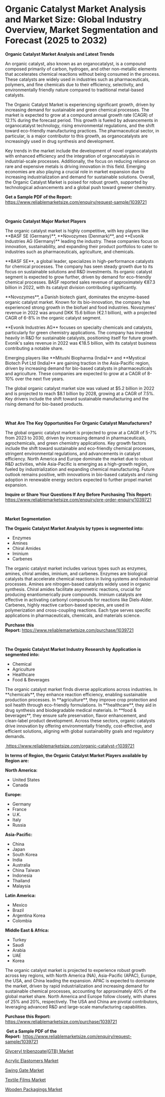 <p><h1>Organic Catalyst Market Analysis and Market Size: Global Industry Overview, Market Segmentation and Forecast (2025 to 2032)</h1></p><p><strong>Organic Catalyst Market Analysis and Latest Trends</strong></p>
<p><p>An organic catalyst, also known as an organocatalyst, is a compound composed primarily of carbon, hydrogen, and other non-metallic elements that accelerates chemical reactions without being consumed in the process. These catalysts are widely used in industries such as pharmaceuticals, polymers, and fine chemicals due to their efficiency, selectivity, and environmentally friendly nature compared to traditional metal-based catalysts.</p><p>The Organic Catalyst Market is experiencing significant growth, driven by increasing demand for sustainable and green chemical processes. The market is expected to grow at a compound annual growth rate (CAGR) of 12.1% during the forecast period. This growth is fueled by advancements in organocatalyst technology, rising environmental regulations, and the shift toward eco-friendly manufacturing practices. The pharmaceutical sector, in particular, is a major contributor to this growth, as organocatalysts are increasingly used in drug synthesis and development.</p><p>Key trends in the market include the development of novel organocatalysts with enhanced efficiency and the integration of organocatalysis in industrial-scale processes. Additionally, the focus on reducing reliance on rare and expensive metals is driving innovation in this field. Emerging economies are also playing a crucial role in market expansion due to increasing industrialization and demand for sustainable solutions. Overall, the Organic Catalyst Market is poised for robust growth, supported by technological advancements and a global push toward greener chemistry.</p></p>
<p><strong>Get a Sample PDF of the Report:&nbsp;</strong> <a href="https://www.reliablemarketsize.com/enquiry/request-sample/1039721?utm_campaign=1897&utm_medium=2&utm_source=Github&utm_content=ia&utm_term=25012025&utm_id=organic-catalyst">https://www.reliablemarketsize.com/enquiry/request-sample/1039721</a></p>
<p>&nbsp;</p>
<p><strong>Organic Catalyst Major Market Players</strong></p>
<p><p>The organic catalyst market is highly competitive, with key players like **BASF SE (Germany)**, **Novozymes (Denmark)**, and **Evonik Industries AG (Germany)** leading the industry. These companies focus on innovation, sustainability, and expanding their product portfolios to cater to industries such as pharmaceuticals, agriculture, and chemicals.</p><p>**BASF SE**, a global leader, specializes in high-performance catalysts for chemical processes. The company has seen steady growth due to its focus on sustainable solutions and R&D investments. Its organic catalyst segment is expected to grow further, driven by demand for eco-friendly chemical processes. BASF reported sales revenue of approximately €87.3 billion in 2022, with its catalyst division contributing significantly.</p><p>**Novozymes**, a Danish biotech giant, dominates the enzyme-based organic catalyst market. Known for its bio-innovation, the company has experienced strong growth in the biofuel and food industries. Novozymes' revenue in 2022 was around DKK 15.6 billion (€2.1 billion), with a projected CAGR of 6-8% in the organic catalyst segment.</p><p>**Evonik Industries AG** focuses on specialty chemicals and catalysts, particularly for green chemistry applications. The company has invested heavily in R&D for sustainable catalysts, positioning itself for future growth. Evonik's sales revenue in 2022 was €18.5 billion, with its catalyst business contributing a notable share.</p><p>Emerging players like **Mitushi Biopharma (India)** and **Mystical Biotech Pvt Ltd (India)** are gaining traction in the Asia-Pacific region, driven by increasing demand for bio-based catalysts in pharmaceuticals and agriculture. These companies are expected to grow at a CAGR of 8-10% over the next five years.</p><p>The global organic catalyst market size was valued at $5.2 billion in 2022 and is projected to reach $8.1 billion by 2028, growing at a CAGR of 7.5%. Key drivers include the shift toward sustainable manufacturing and the rising demand for bio-based products.</p></p>
<p>&nbsp;</p>
<p><strong>What Are The Key Opportunities For Organic Catalyst Manufacturers?</strong></p>
<p><p>The global organic catalyst market is projected to grow at a CAGR of 5-7% from 2023 to 2030, driven by increasing demand in pharmaceuticals, agrochemicals, and green chemistry applications. Key growth factors include the shift toward sustainable and eco-friendly chemical processes, stringent environmental regulations, and advancements in catalyst efficiency. North America and Europe dominate the market due to robust R&D activities, while Asia-Pacific is emerging as a high-growth region, fueled by industrialization and expanding chemical manufacturing. Future outlook remains positive, with innovations in bio-based catalysts and rising adoption in renewable energy sectors expected to further propel market expansion.</p></p>
<p><strong>Inquire or Share Your Questions If Any Before Purchasing This Report:</strong> <a href="https://www.reliablemarketsize.com/enquiry/pre-order-enquiry/1039721?utm_campaign=1897&utm_medium=2&utm_source=Github&utm_content=ia&utm_term=25012025&utm_id=organic-catalyst">https://www.reliablemarketsize.com/enquiry/pre-order-enquiry/1039721</a></p>
<p>&nbsp;</p>
<p><strong>Market Segmentation</strong></p>
<p><strong>The Organic Catalyst Market Analysis by types is segmented into:</strong></p>
<p><ul><li>Enzymes</li><li>Amines</li><li>Chiral Amides</li><li>Iminium</li><li>Carbenes</li></ul></p>
<p><p>The organic catalyst market includes various types such as enzymes, amines, chiral amides, iminium, and carbenes. Enzymes are biological catalysts that accelerate chemical reactions in living systems and industrial processes. Amines are nitrogen-based catalysts widely used in organic synthesis. Chiral amides facilitate asymmetric reactions, crucial for producing enantiomerically pure compounds. Iminium catalysts are effective in activating carbonyl compounds for reactions like Diels-Alder. Carbenes, highly reactive carbon-based species, are used in polymerization and cross-coupling reactions. Each type serves specific applications in pharmaceuticals, chemicals, and materials science.</p></p>
<p><strong>Purchase this Report:&nbsp;</strong><a href="https://www.reliablemarketsize.com/purchase/1039721?utm_campaign=1897&utm_medium=2&utm_source=Github&utm_content=ia&utm_term=25012025&utm_id=organic-catalyst">https://www.reliablemarketsize.com/purchase/1039721</a></p>
<p>&nbsp;</p>
<p><strong>The Organic Catalyst Market Industry Research by Application is segmented into:</strong></p>
<p><ul><li>Chemical</li><li>Agriculture</li><li>Healthcare</li><li>Food & Beverages</li></ul></p>
<p><p>The organic catalyst market finds diverse applications across industries. In **chemicals**, they enhance reaction efficiency, enabling sustainable production processes. In **agriculture**, they improve crop protection and soil health through eco-friendly formulations. In **healthcare**, they aid in drug synthesis and biodegradable medical materials. In **food & beverages**, they ensure safe preservation, flavor enhancement, and clean-label product development. Across these sectors, organic catalysts drive innovation by offering environmentally friendly, cost-effective, and efficient solutions, aligning with global sustainability goals and regulatory demands.</p></p>
<p><a href="https://www.reliablemarketsize.com/organic-catalyst-r1039721?utm_campaign=1897&utm_medium=2&utm_source=Github&utm_content=ia&utm_term=25012025&utm_id=organic-catalyst">&nbsp;https://www.reliablemarketsize.com/organic-catalyst-r1039721</a></p>
<p><strong>In terms of Region, the Organic Catalyst Market Players available by Region are:</strong></p>
<p>
    <p> <strong> North America: </strong>
        <ul>
            <li>United States</li>
            <li>Canada</li>
        </ul>
        </p> 
    <p> <strong> Europe: </strong>
        <ul>
            <li>Germany</li>
            <li>France</li>
            <li>U.K.</li>
            <li>Italy</li>
            <li>Russia</li>
        </ul>
        </p> 
    <p> <strong> Asia-Pacific: </strong>
        <ul>
            <li>China</li>
            <li>Japan</li>
            <li>South Korea</li>
            <li>India</li>
            <li>Australia</li>
            <li>China Taiwan</li>
            <li>Indonesia</li>
            <li>Thailand</li>
            <li>Malaysia</li>
        </ul>
        </p> 
    <p> <strong> Latin America: </strong>
        <ul>
            <li>Mexico</li>
            <li>Brazil</li>
            <li>Argentina Korea</li>
            <li>Colombia</li>
        </ul>
        </p> 
    <p> <strong> Middle East & Africa: </strong>
        <ul>
            <li>Turkey</li>
            <li>Saudi</li>
            <li>Arabia</li>
            <li>UAE</li>
            <li>Korea</li>
        </ul>
    </p>
    </p>
<p><p>The organic catalyst market is projected to experience robust growth across key regions, with North America (NA), Asia-Pacific (APAC), Europe, the USA, and China leading the expansion. APAC is expected to dominate the market, driven by rapid industrialization and increasing demand for sustainable chemical processes, accounting for approximately 40% of the global market share. North America and Europe follow closely, with shares of 25% and 20%, respectively. The USA and China are pivotal contributors, leveraging advanced R&D and large-scale manufacturing capabilities.</p></p>
<p><strong>Purchase this Report: </strong><a href="https://www.reliablemarketsize.com/purchase/1039721?utm_campaign=1897&utm_medium=2&utm_source=Github&utm_content=ia&utm_term=25012025&utm_id=organic-catalyst">https://www.reliablemarketsize.com/purchase/1039721</a></p>
<p>&nbsp;<strong>Get a Sample PDF of the Report:&nbsp;&nbsp;</strong><a href="https://www.reliablemarketsize.com/enquiry/request-sample/1039721?utm_campaign=1897&utm_medium=2&utm_source=Github&utm_content=ia&utm_term=25012025&utm_id=organic-catalyst">https://www.reliablemarketsize.com/enquiry/request-sample/1039721</a></p>
<p><strong></strong></p>
<p><p><a href="https://www.linkedin.com/pulse/glyceryl-tribenzoategtb-market-analysis-size-dynamics-expected-37dle?utm_campaign=1897&utm_medium=2&utm_source=Github&utm_content=ia&utm_term=25012025&utm_id=organic-catalyst">Glyceryl tribenzoate(GTB) Market</a></p><p><a href="https://github.com/sadithsondah72/Market-Research-Report-List-1/blob/main/acrylic-elastomers-market.md?utm_campaign=1897&utm_medium=2&utm_source=Github&utm_content=ia&utm_term=25012025&utm_id=organic-catalyst">Acrylic Elastomers Market</a></p><p><a href="https://www.linkedin.com/pulse/swing-gate-industry-research-report-future-market-growth-from-j6sdc?utm_campaign=1897&utm_medium=2&utm_source=Github&utm_content=ia&utm_term=25012025&utm_id=organic-catalyst">Swing Gate Market</a></p><p><a href="https://github.com/nemcemakoi/Market-Research-Report-List-1/blob/main/textile-films-market.md?utm_campaign=1897&utm_medium=2&utm_source=Github&utm_content=ia&utm_term=25012025&utm_id=organic-catalyst">Textile Films Market</a></p><p><a href="https://www.linkedin.com/pulse/wooden-packagings-market-size-analysis-growing-54-cagr-jrk6e?utm_campaign=1897&utm_medium=2&utm_source=Github&utm_content=ia&utm_term=25012025&utm_id=organic-catalyst">Wooden Packagings Market</a></p></p>